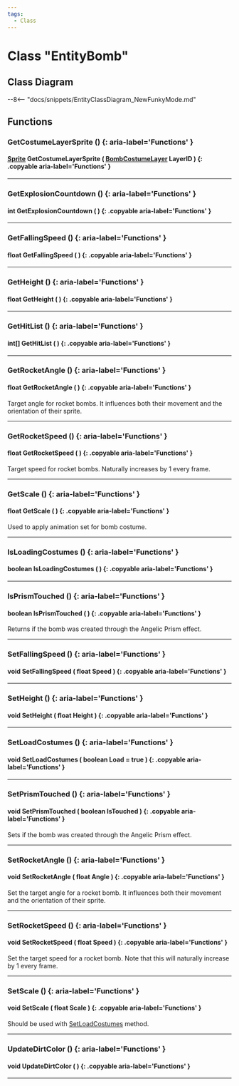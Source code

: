 ```yaml
---
tags:
  - Class
---
```

# Class "EntityBomb"

## Class Diagram
--8<-- "docs/snippets/EntityClassDiagram_NewFunkyMode.md"
## Functions

### GetCostumeLayerSprite () {: aria-label='Functions' }
#### [Sprite](Sprite.md) GetCostumeLayerSprite ( [BombCostumeLayer](enums/BombCostumeLayer.md) LayerID ) {: .copyable aria-label='Functions' }

___
### GetExplosionCountdown () {: aria-label='Functions' }
#### int GetExplosionCountdown ( ) {: .copyable aria-label='Functions' }

___
### GetFallingSpeed () {: aria-label='Functions' }
#### float GetFallingSpeed ( ) {: .copyable aria-label='Functions' }

___
### GetHeight () {: aria-label='Functions' }
#### float GetHeight ( ) {: .copyable aria-label='Functions' }

___
### GetHitList () {: aria-label='Functions' }
#### int[] GetHitList ( ) {: .copyable aria-label='Functions' }

___
### GetRocketAngle () {: aria-label='Functions' }
#### float GetRocketAngle ( ) {: .copyable aria-label='Functions' }
Target angle for rocket bombs. It influences both their movement and the orientation of their sprite.

___
### GetRocketSpeed () {: aria-label='Functions' }
#### float GetRocketSpeed ( ) {: .copyable aria-label='Functions' }
Target speed for rocket bombs. Naturally increases by 1 every frame.

___
### GetScale () {: aria-label='Functions' }
#### float GetScale ( ) {: .copyable aria-label='Functions' }
Used to apply animation set for bomb costume.

___
### IsLoadingCostumes () {: aria-label='Functions' }
#### boolean IsLoadingCostumes ( ) {: .copyable aria-label='Functions' }

___
### IsPrismTouched () {: aria-label='Functions' }
#### boolean IsPrismTouched ( ) {: .copyable aria-label='Functions' }
Returns if the bomb was created through the Angelic Prism effect.

___
### SetFallingSpeed () {: aria-label='Functions' }
#### void SetFallingSpeed ( float Speed ) {: .copyable aria-label='Functions' }

___
### SetHeight () {: aria-label='Functions' }
#### void SetHeight ( float Height ) {: .copyable aria-label='Functions' }

___
### SetLoadCostumes () {: aria-label='Functions' }
#### void SetLoadCostumes ( boolean Load = true ) {: .copyable aria-label='Functions' }

___
### SetPrismTouched () {: aria-label='Functions' }
#### void SetPrismTouched ( boolean IsTouched ) {: .copyable aria-label='Functions' }
Sets if the bomb was created through the Angelic Prism effect.

___
### SetRocketAngle () {: aria-label='Functions' }
#### void SetRocketAngle ( float Angle ) {: .copyable aria-label='Functions' }
Set the target angle for a rocket bomb. It influences both their movement and the orientation of their sprite.

___
### SetRocketSpeed () {: aria-label='Functions' }
#### void SetRocketSpeed ( float Speed ) {: .copyable aria-label='Functions' }
Set the target speed for a rocket bomb. Note that this will naturally increase by 1 every frame.

___
### SetScale () {: aria-label='Functions' }
#### void SetScale ( float Scale ) {: .copyable aria-label='Functions' }
Should be used with [SetLoadCostumes](#setloadcostumes) method.

___
### UpdateDirtColor () {: aria-label='Functions' }
#### void UpdateDirtColor ( ) {: .copyable aria-label='Functions' }

___
